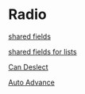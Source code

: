 # Radio
[shared fields](/shared-inspector-components.md ':include')

[shared fields for lists](/shared-component-lists.md ':include')

[Can Deslect](/properties/fieldModelDataOptions/fieldModelSelect/allow-deselect.md ':include')

[Auto Advance](/properties/fieldModel/auto-advance.md ':include')